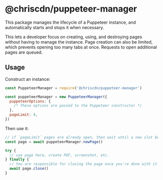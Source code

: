 # @chriscdn/puppeteer-manager

This package manages the lifecycle of a Puppeteer instance, and automatically starts and stops it when necessary.

This lets a developer focus on creating, using, and destroying pages without having to manage the instance. Page creation can also be limited, which prevents opening too many tabs at once. Requests to open additional pages are queued.

## Usage

Construct an instance:

```js
const PuppeteerManager = require('@chriscdn/puppeteer-manager')

const puppeteerManager = new PuppeteerManager({
  puppeteerOptions: {
    /* These options are passed to the Puppeteer constructor */
  },
  pageLimit: 4,
})
```

Then use it:

```js
// if `pageLimit` pages are already open, then wait until a new slot becomes available
const page = await puppeteerManager.newPage()

try {
  // use page here, create PDF, screenshot, etc.
} finally {
  // You are responsible for closing the page once you're done with it.
  await page.close()
}
```
